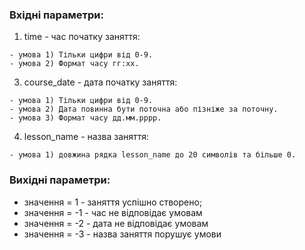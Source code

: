 ### Вхідні параметри:
  1. time - час початку заняття:
 
    - умова 1) Тільки цифри від 0-9.
    - умова 2) Формат часу гг:хх.
  3. course_date - дата початку заняття:
 
    - умова 1) Тільки цифри від 0-9.
    - умова 2) Дата повинна бути поточна або пізніже за поточну.
    - умова 3) Формат часу дд.мм.рррр.
  4. lesson_name - назва заняття:

    - умова 1) довжина рядка lesson_name до 20 символів та більше 0.
    
### Вихідні параметри:
- значення = 1 - заняття успішно створено;
- значення = -1 - час не відповідає умовам
- значення = -2 - дата не відповідає умовам
- значення = -3 - назва заняття порушує умови

